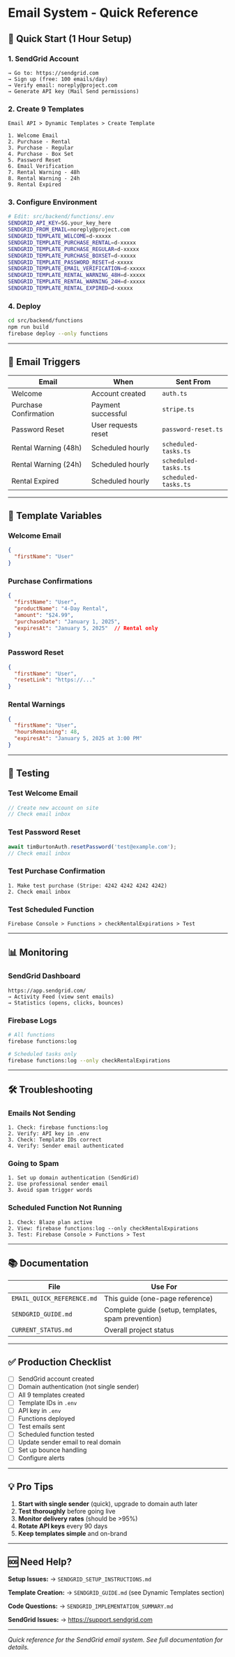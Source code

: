 # Email System - Quick Reference

## 🚀 Quick Start (1 Hour Setup)

### 1. SendGrid Account
```
→ Go to: https://sendgrid.com
→ Sign up (free: 100 emails/day)
→ Verify email: noreply@project.com
→ Generate API key (Mail Send permissions)
```

### 2. Create 9 Templates
```
Email API > Dynamic Templates > Create Template

1. Welcome Email
2. Purchase - Rental  
3. Purchase - Regular
4. Purchase - Box Set
5. Password Reset
6. Email Verification
7. Rental Warning - 48h
8. Rental Warning - 24h
9. Rental Expired
```

### 3. Configure Environment
```bash
# Edit: src/backend/functions/.env
SENDGRID_API_KEY=SG.your_key_here
SENDGRID_FROM_EMAIL=noreply@project.com
SENDGRID_TEMPLATE_WELCOME=d-xxxxx
SENDGRID_TEMPLATE_PURCHASE_RENTAL=d-xxxxx
SENDGRID_TEMPLATE_PURCHASE_REGULAR=d-xxxxx
SENDGRID_TEMPLATE_PURCHASE_BOXSET=d-xxxxx
SENDGRID_TEMPLATE_PASSWORD_RESET=d-xxxxx
SENDGRID_TEMPLATE_EMAIL_VERIFICATION=d-xxxxx
SENDGRID_TEMPLATE_RENTAL_WARNING_48H=d-xxxxx
SENDGRID_TEMPLATE_RENTAL_WARNING_24H=d-xxxxx
SENDGRID_TEMPLATE_RENTAL_EXPIRED=d-xxxxx
```

### 4. Deploy
```bash
cd src/backend/functions
npm run build
firebase deploy --only functions
```

---

## 📧 Email Triggers

| Email | When | Sent From |
|-------|------|-----------|
| Welcome | Account created | `auth.ts` |
| Purchase Confirmation | Payment successful | `stripe.ts` |
| Password Reset | User requests reset | `password-reset.ts` |
| Rental Warning (48h) | Scheduled hourly | `scheduled-tasks.ts` |
| Rental Warning (24h) | Scheduled hourly | `scheduled-tasks.ts` |
| Rental Expired | Scheduled hourly | `scheduled-tasks.ts` |

---

## 🔑 Template Variables

### Welcome Email
```json
{
  "firstName": "User"
}
```

### Purchase Confirmations
```json
{
  "firstName": "User",
  "productName": "4-Day Rental",
  "amount": "$24.99",
  "purchaseDate": "January 1, 2025",
  "expiresAt": "January 5, 2025"  // Rental only
}
```

### Password Reset
```json
{
  "firstName": "User",
  "resetLink": "https://..."
}
```

### Rental Warnings
```json
{
  "firstName": "User",
  "hoursRemaining": 48,
  "expiresAt": "January 5, 2025 at 3:00 PM"
}
```

---

## 🧪 Testing

### Test Welcome Email
```javascript
// Create new account on site
// Check email inbox
```

### Test Password Reset
```javascript
await timBurtonAuth.resetPassword('test@example.com');
// Check email inbox
```

### Test Purchase Confirmation
```
1. Make test purchase (Stripe: 4242 4242 4242 4242)
2. Check email inbox
```

### Test Scheduled Function
```
Firebase Console > Functions > checkRentalExpirations > Test
```

---

## 📊 Monitoring

### SendGrid Dashboard
```
https://app.sendgrid.com/
→ Activity Feed (view sent emails)
→ Statistics (opens, clicks, bounces)
```

### Firebase Logs
```bash
# All functions
firebase functions:log

# Scheduled tasks only
firebase functions:log --only checkRentalExpirations
```

---

## 🛠️ Troubleshooting

### Emails Not Sending
```
1. Check: firebase functions:log
2. Verify: API key in .env
3. Check: Template IDs correct
4. Verify: Sender email authenticated
```

### Going to Spam
```
1. Set up domain authentication (SendGrid)
2. Use professional sender email
3. Avoid spam trigger words
```

### Scheduled Function Not Running
```
1. Check: Blaze plan active
2. View: firebase functions:log --only checkRentalExpirations
3. Test: Firebase Console > Functions > Test
```

---

## 📚 Documentation

| File | Use For |
|------|---------|
| `EMAIL_QUICK_REFERENCE.md` | This guide (one-page reference) |
| `SENDGRID_GUIDE.md` | Complete guide (setup, templates, spam prevention) |
| `CURRENT_STATUS.md` | Overall project status |

---

## ✅ Production Checklist

- [ ] SendGrid account created
- [ ] Domain authentication (not single sender)
- [ ] All 9 templates created
- [ ] Template IDs in `.env`
- [ ] API key in `.env`
- [ ] Functions deployed
- [ ] Test emails sent
- [ ] Scheduled function tested
- [ ] Update sender email to real domain
- [ ] Set up bounce handling
- [ ] Configure alerts

---

## 💡 Pro Tips

1. **Start with single sender** (quick), upgrade to domain auth later
2. **Test thoroughly** before going live
3. **Monitor delivery rates** (should be >95%)
4. **Rotate API keys** every 90 days
5. **Keep templates simple** and on-brand

---

## 🆘 Need Help?

**Setup Issues:**
→ `SENDGRID_SETUP_INSTRUCTIONS.md`

**Template Creation:**
→ `SENDGRID_GUIDE.md` (see Dynamic Templates section)

**Code Questions:**
→ `SENDGRID_IMPLEMENTATION_SUMMARY.md`

**SendGrid Issues:**
→ https://support.sendgrid.com

---

_Quick reference for the SendGrid email system. See full documentation for details._

